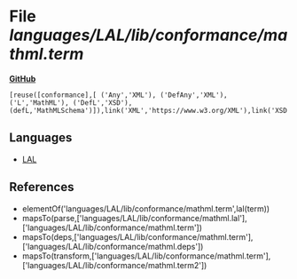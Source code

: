 # File _languages/LAL/lib/conformance/mathml.term_
**[GitHub](https://github.com/softlang/yas/blob/master/languages/LAL/lib/conformance/mathml.term)**
```
[reuse([conformance],[ ('Any','XML'), ('DefAny','XML'), ('L','MathML'), ('DefL','XSD'), (defL,'MathMLSchema')]),link('XML','https://www.w3.org/XML'),link('XSD','https://www.w3.org/XML/Schema'),link('MathML','https://www.w3.org/TR/MathML3'),link('MathMLSchema','https://www.w3.org/Math/XMLSchema')].
```

## Languages
* [LAL](../languages/LAL.md)

## References
* elementOf('languages/LAL/lib/conformance/mathml.term',lal(term))
* mapsTo(parse,['languages/LAL/lib/conformance/mathml.lal'],['languages/LAL/lib/conformance/mathml.term'])
* mapsTo(deps,['languages/LAL/lib/conformance/mathml.term'],['languages/LAL/lib/conformance/mathml.deps'])
* mapsTo(transform,['languages/LAL/lib/conformance/mathml.term'],['languages/LAL/lib/conformance/mathml.term2'])
